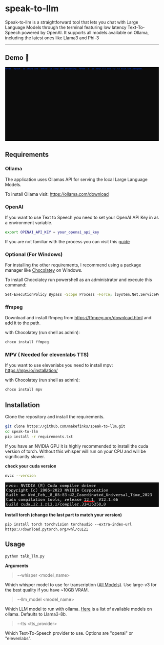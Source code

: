 # speak-to-llm

Speak-to-llm is a straightforward tool that lets you chat with Large Language Models through the terminal featuring low latency Text-To-Speech powered by OpenAI. It supports all models available on Ollama, including the latest ones like Llama3 and Phi-3
<hr> 

## Demo 🤖
![demo](/images/demo.gif)

## Requirements


### Ollama
The application uses Ollamas API for serving the local Large Language Models.

To install Ollama visit: https://ollama.com/download


### OpenAI
If you want to use Text to Speech you need to set your OpenAI API Key in as a environment variable.

```bash
export OPENAI_API_KEY = your_openai_api_key
```
If you are not familiar with the process you can visit this [guide](https://www.immersivelimit.com/tutorials/adding-your-openai-api-key-to-system-environment-variables)


### Optional (For Windows)
For installing the other requirements, I recommend using a package manager like [Chocolatey]([https://chocolatey.org/](https://chocolatey.org/install)) on Windows.

To install Chocolatey run powershell as an administrator and execute this command:
```bash
Set-ExecutionPolicy Bypass -Scope Process -Force; [System.Net.ServicePointManager]::SecurityProtocol = [System.Net.ServicePointManager]::SecurityProtocol -bor 3072; iex ((New-Object System.Net.WebClient).DownloadString('https://community.chocolatey.org/install.ps1'))
```

### ffmpeg
Download and install ffmpeg from https://ffmpeg.org/download.html and add it to the path.

with Chocolatey (run shell as admin):
```bash
choco install ffmpeg
````


### MPV ( Needed for elevenlabs TTS)
If you want to use elevenlabs you need to install mpv: https://mpv.io/installation/

with Chocolatey (run shell as admin):
```bash
choco install mpv
````

## Installation

Clone the repository and install the requirements.
```bash
git clone https://github.com/makefinks/speak-to-llm.git
cd speak-to-llm
pip install -r requirements.txt
```

If you have an NVIDIA GPU it is highly recommended to install the cuda version of torch. Without this whisper will run on your CPU and will be significantly slower.

<b>check your cuda version </b>
```bash
nvcc --version
```
![version](images/image.png)

<b>Install torch (change the last part to match your version) </b>
```
pip install torch torchvision torchaudio --extra-index-url https://download.pytorch.org/whl/cu121
```

## Usage

```bash
python talk_llm.py
```

<b> Arguments </b>

> --whisper <model_name>

Which whisper model to use for transcription ([All Models](https://github.com/openai/whisper)). Use large-v3 for the best quality if you have ~10GB VRAM.

> --llm_model <model_name>

Which LLM model to run with ollama. [Here](https://ollama.com/library) is a list of available models on ollama. Defaults to Llama3-8b.

> --tts <tts_provider>

Which Text-To-Speech provider to use. Options are "openai" or "elevenlabs".




